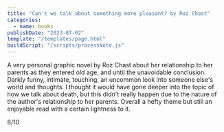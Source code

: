 ```yaml
---
title: "Can't we talk about something more pleasant? by Roz Chast"
categories:
  - name: books
publishDate: "2023-07-02"
template: "/templates/page.html"
buildScript: "/scripts/processNote.js"
---
```


A very personal graphic novel by Roz Chast about her relationship to her parents as they entered old age, and until the unavoidable conclusion. Darkly funny, intimate, touching, an uncommon look into someone else's world and thoughts. I thought it would have gone deeper into the topic of how we talk about death, but this didn't really happen due to the nature of the author's relationship to her parents. Overall a hefty theme but still an enjoyable read with a certain lightness to it.

8/10
